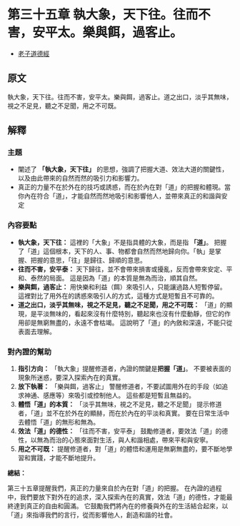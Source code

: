 # 第三十五章 執大象，天下往。往而不害，安平太。樂與餌，過客止。

- [老子道德經](https://www.daodejing.org/)


## 原文
執大象，天下往。往而不害，安平太。樂與餌，過客止。道之出口，淡乎其無味，視之不足見，聽之不足聞，用之不可既。


## 解釋
### 主題
- 闡述了 **「執大象，天下往」** 的思想，強調了把握大道、效法大道的關鍵性，以及由此帶來的自然而然的吸引力和影響力。
- 真正的力量不在於外在的技巧或誘惑，而在於內在對「道」的把握和體現。當你內在符合「道」，才能自然而然地吸引和影響他人，並帶來真正的和諧與安定

### 內容要點
*   **執大象，天下往：** 這裡的「大象」不是指具體的大象，而是指 **「道」**。 把握了「道」這個根本，天下的人、事、物都會自然而然地歸向你。「執」是掌握、把握的意思，「往」是歸往、歸順的意思。
*   **往而不害，安平泰：** 天下歸往，並不會帶來損害或擾亂，反而會帶來安定、平和、泰然的局面。 這是因為「道」的本質是無為而治，順其自然。
*   **樂與餌，過客止：** 用快樂和利益（餌）來吸引人，只能讓過路人短暫停留。 這裡對比了用外在的誘惑來吸引人的方式，這種方式是短暫且不可靠的。
*   **道之出口，淡乎其無味，視之不足見，聽之不足聞，用之不可既：** 「道」的顯現，是平淡無味的，看起來沒有什麼特別，聽起來也沒有什麼動靜，但它的作用卻是無窮無盡的，永遠不會枯竭。 這說明了「道」的內斂和深遠，不能只從表面去理解。

### 對內證的幫助
1.  **指引方向：**  「執大象」提醒修道者，內證的關鍵是**把握「道」**。 不要被表面的現象所迷惑，要深入探索內在的真實。
2.  **放下執著：**  「樂與餌，過客止」 警醒修道者，不要試圖用外在的手段（如追求神通、感應等）來吸引或控制他人。 這些都是短暫且無益的。
3.  **體悟「道」的本質：**  「淡乎其無味，視之不足見，聽之不足聞」 提示修道者，「道」並不在於外在的顯赫，而在於內在的平淡和真實。 要在日常生活中去體悟「道」的無形和無為。
4.  **效法「道」的德性：**  「往而不害，安平泰」  鼓勵修道者，要效法「道」的德性，以無為而治的心態來面對生活，與人和諧相處，帶來平和與安寧。
5.  **用之不可既：** 提醒修道者，對「道」的體悟和運用是無窮無盡的，要不斷地學習和實踐，才能不斷地提升。

**總結：**

第三十五章提醒我們，真正的力量來自於內在對「道」的把握。 在內證的過程中，我們要放下對外在的追求，深入探索內在的真實，效法「道」的德性，才能最終達到真正的自由和圓滿。 它鼓勵我們將內在的修養與外在的生活結合起來，以「道」來指導我們的言行，從而影響他人，創造和諧的社會。